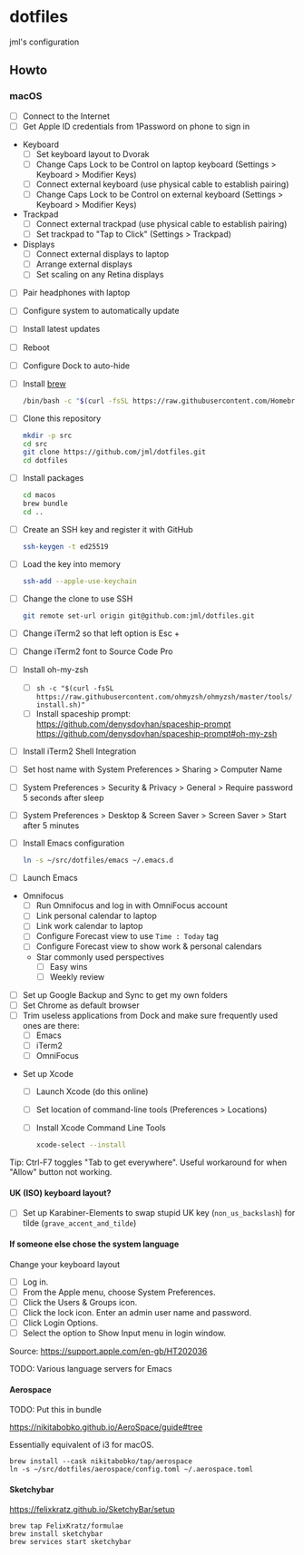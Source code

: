 # dotfiles

jml's configuration

## Howto

### macOS

- [ ] Connect to the Internet
- [ ] Get Apple ID credentials from 1Password on phone to sign in
- Keyboard
  - [ ] Set keyboard layout to Dvorak
  - [ ] Change Caps Lock to be Control on laptop keyboard (Settings > Keyboard > Modifier Keys)
  - [ ] Connect external keyboard (use physical cable to establish pairing)
  - [ ] Change Caps Lock to be Control on external keyboard (Settings > Keyboard > Modifier Keys)
- Trackpad
  - [ ] Connect external trackpad (use physical cable to establish pairing)
  - [ ] Set trackpad to "Tap to Click" (Settings > Trackpad)
- Displays
  - [ ] Connect external displays to laptop
  - [ ] Arrange external displays
  - [ ] Set scaling on any Retina displays
- [ ] Pair headphones with laptop
- [ ] Configure system to automatically update
- [ ] Install latest updates
- [ ] Reboot
- [ ] Configure Dock to auto-hide
- [ ] Install [brew](https://brew.sh/)

  ```bash
  /bin/bash -c "$(curl -fsSL https://raw.githubusercontent.com/Homebrew/install/master/install.sh)"
  ```

- [ ] Clone this repository

  ```bash
  mkdir -p src
  cd src
  git clone https://github.com/jml/dotfiles.git
  cd dotfiles
  ```

- [ ] Install packages

  ```bash
  cd macos
  brew bundle
  cd ..
  ```

- [ ] Create an SSH key and register it with GitHub

  ```bash
  ssh-keygen -t ed25519
  ```

- [ ] Load the key into memory

  ```bash
  ssh-add --apple-use-keychain
  ```

- [ ] Change the clone to use SSH

  ```bash
  git remote set-url origin git@github.com:jml/dotfiles.git
  ```

- [ ] Change iTerm2 so that left option is Esc +
- [ ] Change iTerm2 font to Source Code Pro
- [ ] Install oh-my-zsh
  - [ ] `sh -c "$(curl -fsSL https://raw.githubusercontent.com/ohmyzsh/ohmyzsh/master/tools/install.sh)"`
  - [ ] Install spaceship prompt: https://github.com/denysdovhan/spaceship-prompt
        https://github.com/denysdovhan/spaceship-prompt#oh-my-zsh
- [ ] Install iTerm2 Shell Integration

- [ ] Set host name with System Preferences > Sharing > Computer Name
- [ ] System Preferences > Security & Privacy > General > Require password 5 seconds after sleep
- [ ] System Preferences > Desktop & Screen Saver > Screen Saver > Start after 5 minutes

- [ ] Install Emacs configuration

  ```bash
  ln -s ~/src/dotfiles/emacs ~/.emacs.d
  ```
- [ ] Launch Emacs
- Omnifocus
  - [ ] Run Omnifocus and log in with OmniFocus account
  - [ ] Link personal calendar to laptop
  - [ ] Link work calendar to laptop
  - [ ] Configure Forecast view to use `Time : Today` tag
  - [ ] Configure Forecast view to show work & personal calendars
  - Star commonly used perspectives
    - [ ] Easy wins
    - [ ] Weekly review
- [ ] Set up Google Backup and Sync to get my own folders
- [ ] Set Chrome as default browser
- [ ] Trim useless applications from Dock and make sure frequently used ones are there:
  - [ ] Emacs
  - [ ] iTerm2
  - [ ] OmniFocus
- Set up Xcode
  - [ ] Launch Xcode (do this online)
  - [ ] Set location of command-line tools (Preferences > Locations)
  - [ ] Install Xcode Command Line Tools

    ```bash
    xcode-select --install
    ```

Tip: Ctrl-F7 toggles "Tab to get everywhere". Useful workaround for when "Allow" button not working.

#### UK (ISO) keyboard layout?

- [ ] Set up Karabiner-Elements to swap stupid UK key (`non_us_backslash`) for tilde (`grave_accent_and_tilde`)

#### If someone else chose the system language

Change your keyboard layout

- [ ] Log in.
- [ ] From the Apple menu, choose System Preferences.
- [ ] Click the Users & Groups icon.
- [ ] Click the lock icon. Enter an admin user name and password.
- [ ] Click Login Options.
- [ ] Select the option to Show Input menu in login window.

Source: https://support.apple.com/en-gb/HT202036

TODO: Various language servers for Emacs

#### Aerospace

TODO: Put this in bundle

https://nikitabobko.github.io/AeroSpace/guide#tree

Essentially equivalent of i3 for macOS.

```
brew install --cask nikitabobko/tap/aerospace
ln -s ~/src/dotfiles/aerospace/config.toml ~/.aerospace.toml
```

#### Sketchybar

https://felixkratz.github.io/SketchyBar/setup

```
brew tap FelixKratz/formulae
brew install sketchybar
brew services start sketchybar
```
